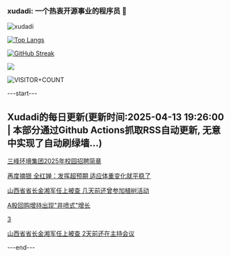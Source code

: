 ### xudadi: 一个热衷开源事业的程序员 👋

![xudadi](https://github-readme-stats-git-masterorgs-github-readme-stats-team.vercel.app/api?username=xudadi)

[![Top Langs](https://github-readme-stats.vercel.app/api/top-langs/?username=xudadi)](https://github.com/anuraghazra/github-readme-stats)

[![GitHub Streak](https://streak-stats.demolab.com?user=xudadi&locale=zh_Hans)](https://git.io/streak-stats)

![](https://raw.githubusercontent.com/xudadi/xudadi/main/assets/github-contribution-grid-snake.svg)

![VISITOR+COUNT](https://komarev.com/ghpvc/?username=xudadi&label=VISITOR+COUNT)


---start---

## Xudadi的每日更新(更新时间:2025-04-13 19:26:00 | 本部分通过Github Actions抓取RSS自动更新, 无意中实现了自动刷绿墙...)

[三峰环境集团2025年校园招聘简章](https://www.gongkaoleida.com/article/2357032)

[再度摘银 全红婵：发挥超预期 适应体重变化就平稳了](https://m.163.com/news/article/JT0VQM3O000189PS.html)

[山西省省长金湘军任上被查 几天前还曾参加植树活动](https://m.163.com/news/article/JSVSPRBF051492T3.html)

[A股回购增持出现"井喷式"增长](https://m.163.com/news/article/JT0OA8EK055040N3.html)

[3](https://m.163.com/touch/news/sub/domestic)

[山西省省长金湘军任上被查 2天前还在主持会议](https://m.163.com/news/article/JSVJ4L8B055040N3.html)

---end---
